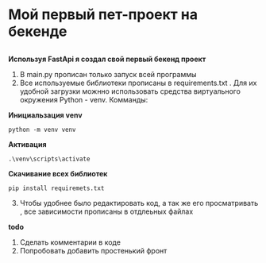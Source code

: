 # Мой первый пет-проект на бекенде
##


__Используя FastApi я создал свой первый бекенд проект__

1) В main.py прописан только запуск всей программы
2) Все используемые библиотеки прописаны в requirements.txt . Для их удобной загрузки можнно использовать средства виртуального окружения Python - venv.
Комманды:

__Инициальзация venv__
```
python -m venv venv
```
__Активация__
```
.\venv\scripts\activate
```

__Скачивание всех библиотек__

```
pip install requiremets.txt
```

3) Чтобы удобнее было редактировать код, а так же его просматривать , все зависимости прописаны в отдлеьных файлах


__todo__
1) Сделать комментарии в коде
2) Попробовать добавить простенький фронт
